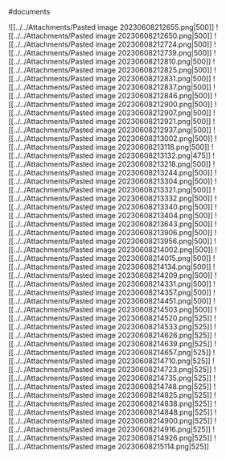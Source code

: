 #documents

![[../../Attachments/Pasted image 20230608212655.png|500]]
![[../../Attachments/Pasted image 20230608212650.png|500]]
![[../../Attachments/Pasted image 20230608212724.png|500]]
![[../../Attachments/Pasted image 20230608212739.png|500]]
![[../../Attachments/Pasted image 20230608212810.png|500]]
![[../../Attachments/Pasted image 20230608212825.png|500]]
![[../../Attachments/Pasted image 20230608212831.png|500]]
![[../../Attachments/Pasted image 20230608212837.png|500]]
![[../../Attachments/Pasted image 20230608212846.png|500]]
![[../../Attachments/Pasted image 20230608212900.png|500]]
![[../../Attachments/Pasted image 20230608212907.png|500]]
![[../../Attachments/Pasted image 20230608212921.png|500]]
![[../../Attachments/Pasted image 20230608212937.png|500]]
![[../../Attachments/Pasted image 20230608213002.png|500]]
![[../../Attachments/Pasted image 20230608213118.png|500]]
![[../../Attachments/Pasted image 20230608213132.png|475]]
![[../../Attachments/Pasted image 20230608213218.png|500]]
![[../../Attachments/Pasted image 20230608213244.png|500]]
![[../../Attachments/Pasted image 20230608213304.png|500]]
![[../../Attachments/Pasted image 20230608213321.png|500]]
![[../../Attachments/Pasted image 20230608213332.png|500]]
![[../../Attachments/Pasted image 20230608213340.png|500]]
![[../../Attachments/Pasted image 20230608213404.png|500]]
![[../../Attachments/Pasted image 20230608213643.png|500]]
![[../../Attachments/Pasted image 20230608213906.png|500]]
![[../../Attachments/Pasted image 20230608213956.png|500]]
![[../../Attachments/Pasted image 20230608214002.png|500]]
![[../../Attachments/Pasted image 20230608214015.png|500]]
![[../../Attachments/Pasted image 20230608214134.png|500]]
![[../../Attachments/Pasted image 20230608214209.png|500]]
![[../../Attachments/Pasted image 20230608214331.png|500]]
![[../../Attachments/Pasted image 20230608214357.png|500]]
![[../../Attachments/Pasted image 20230608214451.png|500]]
![[../../Attachments/Pasted image 20230608214503.png|500]]
![[../../Attachments/Pasted image 20230608214520.png|525]]
![[../../Attachments/Pasted image 20230608214533.png|525]]
![[../../Attachments/Pasted image 20230608214626.png|525]]
![[../../Attachments/Pasted image 20230608214639.png|525]]
![[../../Attachments/Pasted image 20230608214657.png|525]]
![[../../Attachments/Pasted image 20230608214710.png|525]]
![[../../Attachments/Pasted image 20230608214723.png|525]]
![[../../Attachments/Pasted image 20230608214735.png|525]]
![[../../Attachments/Pasted image 20230608214748.png|525]]
![[../../Attachments/Pasted image 20230608214825.png|525]]
![[../../Attachments/Pasted image 20230608214838.png|525]]
![[../../Attachments/Pasted image 20230608214848.png|525]]
![[../../Attachments/Pasted image 20230608214900.png|525]]
![[../../Attachments/Pasted image 20230608214916.png|525]]
![[../../Attachments/Pasted image 20230608214926.png|525]]
![[../../Attachments/Pasted image 20230608215114.png|525]]
